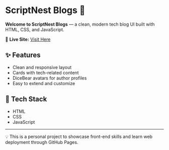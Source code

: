 # ScriptNest Blogs 📰

**Welcome to ScriptNest Blogs** — a clean, modern tech blog UI built with HTML, CSS, and JavaScript.

📌 **Live Site:** [Visit Here](https://suhani-01.github.io/BlogsSite/)

## ✨ Features
- Clean and responsive layout
- Cards with tech-related content
- DiceBear avatars for author profiles
- Easy to extend and customize

## 🚀 Tech Stack
- HTML
- CSS
- JavaScript

---

💡 This is a personal project to showcase front-end skills and learn web deployment through GitHub Pages.
